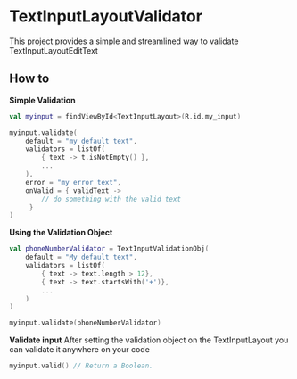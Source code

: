 # TextInputLayoutValidator
This project provides a simple and streamlined way to validate TextInputLayoutEditText

## How to
<b>Simple Validation</b>
```kotlin
val myinput = findViewById<TextInputLayout>(R.id.my_input)

myinput.validate(
    default = "my default text",
    validators = listOf(
        { text -> t.isNotEmpty() },
        ...
    ),
    error = "my error text",
    onValid = { validText -> 
        // do something with the valid text
     }
)
```

<b>Using the Validation Object</b>

```kotlin
val phoneNumberValidator = TextInputValidationObj(
    default = "My default text",
    validators = listOf(
        { text -> text.length > 12},
        { text -> text.startsWith('+')},
        ...
    )
)

myinput.validate(phoneNumberValidator)
```

<b>Validate input</b>
After setting the validation object on the TextInputLayout you can validate it anywhere on your code
```kotlin
myinput.valid() // Return a Boolean.
```


